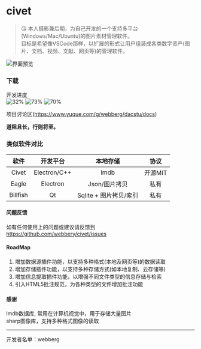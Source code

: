 # civet

> :kissing_heart: 本人摄影兼后期，为自己开发的一个支持多平台(Windows/Mac/Ubuntu)的图片素材管理软件。  
目标是希望像VSCode那样，以扩展的形式让用户组装成各类数字资产(图片、文档、视频、文献、网页等)的管理软件。

![界面预览](https://raw.githubusercontent.com/webbery/civet/master/show.JPG)

### 下载

开发进度  
![32%](https://progress-bar.dev/32/?title=搜索模块)
![73%](https://progress-bar.dev/73/?title=预览模块)
![70%](https://progress-bar.dev/70/?title=存储模块)

项目讨论区(https://www.yuque.com/g/webberg/dacstu/docs)  

**道阻且长，行则将至。**

### 类似软件对比
|  软件   | 开发平台  | 本地存储  | 协议 |
| :----: | :----:   |  :----: | :----: |
| Civet  | Electron/C++ | lmdb | 开源MIT
| Eagle  | Electron | Json/图片拷贝 | 私有
| Billfish  | Qt | Sqlite + 图片拷贝/索引 | 私有

#### 问题反馈

如有任何使用上的问题或建议请反馈到 https://github.com/webbery/civet/issues

#### RoadMap
1. 增加数据源插件功能，以支持多种格式(本地及网页等)的数据读取
2. 增加存储插件功能，以支持多种存储方式(如本地复制、云存储等)
3. 增加信息提取插件功能，以增强不同文件类型的信息存储与检索
4. 引入HTML5批注规范，为各种类型的文件增加批注功能

#### 感谢  
lmdb数据库, 常用在计算机视觉中，用于存储大量图片  
sharp图像库，支持多种格式图像的读取  

---

开发者名单：webberg
